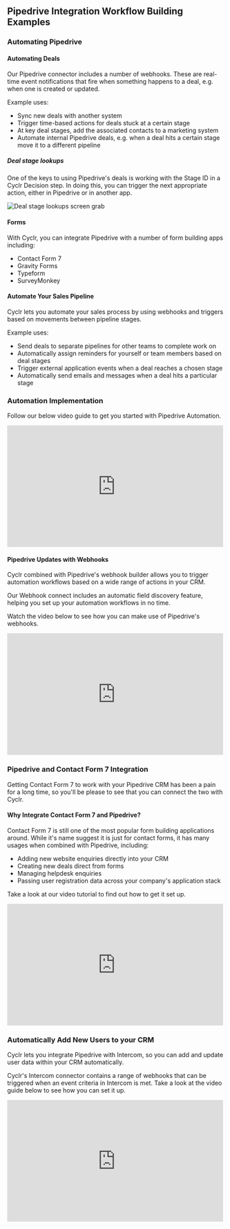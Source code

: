 
<section class="userguide" markdown="1">

## Pipedrive Integration Workflow Building Examples

<div class="section-content" markdown="1">

### Automating Pipedrive

#### Automating Deals

Our Pipedrive connector includes a number of webhooks. These are real-time event notifications that fire when something happens to a deal, e.g. when one is created or updated.

Example uses:

- Sync new deals with another system
- Trigger time-based actions for deals stuck at a certain stage
- At key deal stages, add the associated contacts to a marketing system
- Automate internal Pipedrive deals, e.g. when a deal hits a certain stage move it to a different pipeline

##### Deal stage lookups

One of the keys to using Pipedrive's deals is working with the Stage ID in a Cyclr Decision step. In doing this, you can trigger the next appropriate action, either in Pipedrive or in another app.

![Deal stage lookups screen grab](https://downloads.intercomcdn.com/i/o/29084048/e84a2753288301ecbc2bb070/pipedrive-deal-lookup.gif)

#### Forms

With Cyclr, you can integrate Pipedrive with a number of form building apps including:

- Contact Form 7
- Gravity Forms
- Typeform
- SurveyMonkey

#### Automate Your Sales Pipeline

Cyclr lets you automate your sales process by using webhooks and triggers based on movements between pipeline stages.

Example uses:

- Send deals to separate pipelines for other teams to complete work on
- Automatically assign reminders for yourself or team members based on deal stages
- Trigger external application events when a deal reaches a chosen stage
- Automatically send emails and messages when a deal hits a particular stage

### Automation Implementation

Follow our below video guide to get you started with Pipedrive Automation.

<iframe width="500" height="281" src="https://www.youtube.com/embed/GTBgHGIh_Mo?feature=oembed" frameborder="0" gesture="media" allowfullscreen=""></iframe>

#### Pipedrive Updates with Webhooks

Cyclr combined with Pipedrive's webhook builder allows you to trigger automation workflows based on a wide range of actions in your CRM.

Our Webhook connect includes an automatic field discovery feature, helping you set up your automation workflows in no time.

Watch the video below to see how you can make use of Pipedrive's webhooks.

<iframe width="500" height="281" src="https://www.youtube.com/embed/WclcTlrAsi0?feature=oembed" frameborder="0" gesture="media" allowfullscreen=""></iframe>

### Pipedrive and Contact Form 7 Integration

Getting Contact Form 7 to work with your Pipedrive CRM has been a pain for a long time, so you'll be please to see that you can connect the two with Cyclr.

#### Why Integrate Contact Form 7 and Pipedrive?

Contact Form 7 is still one of the most popular form building applications around. While it's name suggest it is just for contact forms, it has many usages when combined with Pipedrive, including:

- Adding new website enquiries directly into your CRM
- Creating new deals direct from forms
- Managing helpdesk enquiries
- Passing user registration data across your company's application stack

Take a look at our video tutorial to find out how to get it set up.

<iframe width="500" height="281" src="https://www.youtube.com/embed/G8gVVAeNB8Q?feature=oembed" frameborder="0" gesture="media" allowfullscreen=""></iframe>

### Automatically Add New Users to your CRM

Cyclr lets you integrate Pipedrive with Intercom, so you can add and update user data within your CRM automatically.

Cyclr's Intercom connector contains a range of webhooks that can be triggered when an event criteria in Intercom is met. Take a look at the video guide below to see how you can set it up.

<iframe width="500" height="281" src="https://www.youtube.com/embed/nvwAfTPC6Ak?feature=oembed" frameborder="0" gesture="media" allowfullscreen=""></iframe>


</div>

</section>


